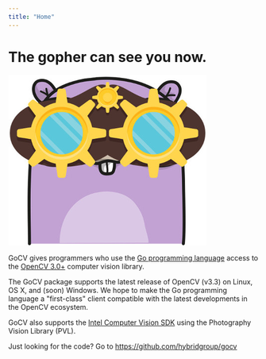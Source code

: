 ```yaml
---
title: "Home"
---
```

# The gopher can see you now.

[![GoCV](images/gocvlogo.jpg)](http://gocv.io/)

GoCV gives programmers who use the [Go programming language](https://golang.org/) access to the [OpenCV 3.0+](http://opencv.org/) computer vision library.

The GoCV package supports the latest release of OpenCV (v3.3) on Linux, OS X, and (soon) Windows. We hope to make the Go programming language a "first-class" client compatible with the latest developments in the OpenCV ecosystem.

GoCV also supports the [Intel Computer Vision SDK](https://software.intel.com/en-us/cvsdk-devguide) using the Photography Vision Library (PVL).

Just looking for the code? Go to https://github.com/hybridgroup/gocv
